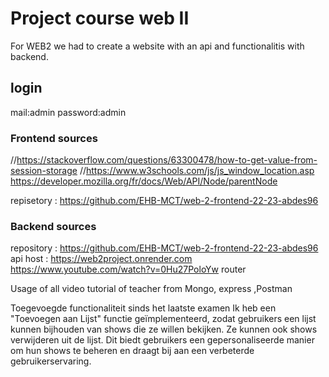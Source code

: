 # Project course web II

For WEB2 we had to create a website with an api and functionalitis with backend.

## login

mail:admin
password:admin

### Frontend sources

//https://stackoverflow.com/questions/63300478/how-to-get-value-from-session-storage
//https://www.w3schools.com/js/js_window_location.asp
https://developer.mozilla.org/fr/docs/Web/API/Node/parentNode

repisetory : https://github.com/EHB-MCT/web-2-frontend-22-23-abdes96

### Backend sources
repository : https://github.com/EHB-MCT/web-2-frontend-22-23-abdes96
api host : https://web2project.onrender.com
https://www.youtube.com/watch?v=0Hu27PoloYw router


Usage of all video tutorial of teacher from Mongo, express ,Postman

Toegevoegde functionaliteit sinds het laatste examen
Ik heb een "Toevoegen aan Lijst" functie geïmplementeerd, zodat gebruikers een lijst kunnen bijhouden van shows die ze willen bekijken. Ze kunnen ook shows verwijderen uit de lijst. Dit biedt gebruikers een gepersonaliseerde manier om hun shows te beheren en draagt bij aan een verbeterde gebruikerservaring.